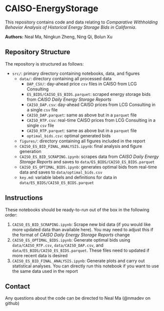 # CAISO-EnergyStorage

This repository contains code and data relating to _Comparative Withholding Behavior Analysis of Historical Energy Storage Bids in California_.

<b>Authors:</b> Neal Ma, Ningkun Zheng, Ning Qi, Bolun Xu

## Repository Structure

The repository is structured as follows:

- `src/`: primary directory containing notebooks, data, and figures
  - `data/`: directory containing all processed data
    - `DAP_CSV/`: day-ahead price `csv` files in CAISO from LCG Consulting
    - `ES_BIDS/CAISO_ES_BIDS.parquet`: scraped energy storage bids from _CAISO Daily Energy Storage Reports_
    - `CAISO_DAP.csv`: day-ahead CAISO prices from LCG Consulting in a single `csv` file
    - `CAISO_DAP.parquet`: same as above but in a `parquet` file
    - `CAISO_RTP.csv`: real-time CAISO prices from LCG Consulting in a single `csv` file
    - `CAISO_RTP.parquet`: same as above but in a `parquet` file
    - `optimal_bids.csv`: optimal generated bids
  - `figures/`: directory containing all figures included in the report
  - `CAISO_ES_BID_FINAL_ANALYSIS.ipynb`: final analysis and figure generation
  - `CAISO_ES_BID_SCRAPING.ipynb`: scrapes data from _CAISO Daily Energy Storage Reports_ and saves to `data/ES_BIDS/CAISO_ES_BIDS.parquet`
  - `CAISO_ES_OPTIMAL_BIDS.ipynb`: generates optimal bids from real-time data and saves to `data/optimal_bids.csv`
  - `key.md`: variable labels and definitions for data in `data/ES_BIDS/CAISO_ES_BIDS.parquet`

## Instructions

These notebooks should be ready-to-run out of the box in the following order:

1. `CAISO_ES_BID_SCRAPING.ipynb`: Scrape new bid data (if you would like more updated data than available here). You may need to adjust this if the format of _CAISO Daily Energy Storage Reports_ change
2. `CAISO_ES_OPTIMAL_BIDS.ipynb`: Generate optimal bids using `data/CAISO_RTP.csv`, `data/CAISO_DAP.csv`, and `data/ES_BIDS/CAISO_ES_BIDS.parquet`. These files need to updated if more recent data is desired
3. `CAISO_ES_BID_FINAL_ANALYSIS.ipynb`: Generate plots and carry out statistical analyses. You can directly run this notebook if you want to use the same data used in the report

## Contact

Any questions about the code can be directed to Neal Ma (@nmadev on github)